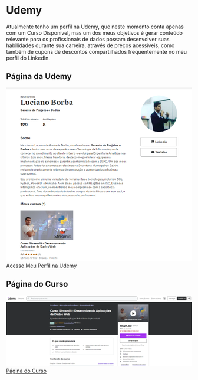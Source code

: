 # Udemy

Atualmente tenho um perfil na Udemy, que neste momento conta apenas com um Curso Disponível, mas um dos meus objetivos é gerar conteúdo relevante para os profissionais de dados possam desenvolver suas habilidades durante sua carreira, através de preços acessíveis, como também de cupons de descontos compartilhados frequentemente no meu perfil do LinkedIn.

## Página da Udemy

![Página Udemy](../assets/img/udemy.png)<BR>
[Acesse Meu Perfil na Udemy](https://www.udemy.com/user/luciano-de-andrade-borba/)

## Página do Curso

![Página do Curso](../assets/img/curso.png)
[Página do Curso](https://www.udemy.com/course/curso-streamlit-desenvolvendo-aplicacoes-de-dados-web/)